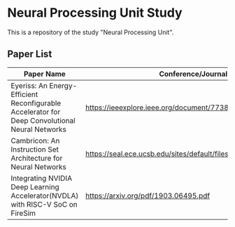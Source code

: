 # Neural Processing Unit Study
This is a repository of the study "Neural Processing Unit".

## Paper List
|Paper Name|Conference/Journal Name|Year|
|------|---------------|---|
|Eyeriss: An Energy-Efficient Reconfigurable Accelerator for Deep Convolutional Neural Networks|https://ieeexplore.ieee.org/document/7738524|2016|
|Cambricon: An Instruction Set Architecture for Neural Networks|https://seal.ece.ucsb.edu/sites/default/files/publications/07551409.pdf|2016|
|Integrating NVIDIA Deep Learning Accelerator(NVDLA) with RISC-V SoC on FireSim|https://arxiv.org/pdf/1903.06495.pdf|2019|
